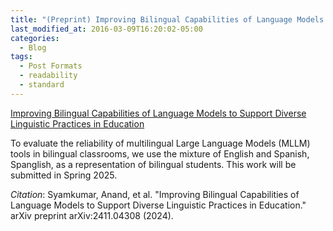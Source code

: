 ```yaml
---
title: "(Preprint) Improving Bilingual Capabilities of Language Models to Support Diverse Linguistic Practices in Education"
last_modified_at: 2016-03-09T16:20:02-05:00
categories:
  - Blog
tags:
  - Post Formats
  - readability
  - standard
---
```

[Improving Bilingual Capabilities of Language Models to Support Diverse Linguistic Practices in Education](https://arxiv.org/abs/2411.04308)

To evaluate the reliability of multilingual Large Language Models (MLLM) tools in bilingual classrooms, we use the mixture of English and Spanish, Spanglish, as a representation of bilingual students. This work will be submitted in Spring 2025.

_Citation_: Syamkumar, Anand, et al. "Improving Bilingual Capabilities of Language Models to Support Diverse Linguistic Practices in Education." arXiv preprint arXiv:2411.04308 (2024).
